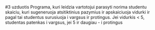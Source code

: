 #3 uzduotis
Programa, kuri leidzia vartotojui parasyti norima studentu skaiciu, kuri sugeneruoja atsitiktinius pazymius ir apskaiciuoja vidurki ir pagal tai studentus surusiuoja i vargsus ir protingus. Jei vidurkis < 5, studentas patenkas i vargsus, jei 5 ir daugiau - i protingus
